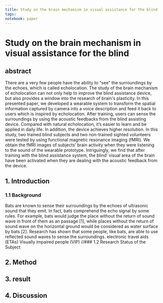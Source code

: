 ```yaml
---
title: Study on the brain mechanism in visual assistance for the blind
tags: 
notebook: paper
---
```

# Study on the brain mechanism in visual assistance for the blind
## abstract
There are a very few people have the ability to “see” the surroundings by the echoes, which is called echolocation. The study of the brain mechanism of echolocation can not only help to improve the blind assistance device, but also provides a window into the research of brain's plasticity. In this presented paper, we developed a wearable system to transform the spatial information captured by camera into a voice description and feed it back to users which is inspired by echolocation. After training, users can sense the surroundings by using the acoustic feedbacks from the blind assisting device. Compared with natural echolocation, it’s easier to learn and be applied in daily life. In addition, the device achieves higher resolution. In this study, two trained blind subjects and two non-trained sighted volunteers were tested by using functional magnetic resonance imaging (fMRI). We obtain the fMRI images of subjects’ brain activity when they were listening to the sound of the wearable prototype. Intriguingly, we find that after training with the blind assistance system, the blind’ visual area of the brain have been activated when they are dealing with the acoustic feedback from the device.
## 1. Introduction
### 1.1 Background
Bats are known to sense their surroundings by the echoes of ultrasonic sound that they emit. In fact, bats comprehend the echo signal by some  rules. For example, bats would judge the place without the return of sound wave in front of them as an passage [1], while places without the return of sound wave on the horizontal ground would be considered as water surface by bats [2]. Research has shown that some people, like bats, are able to use reflected sound waves to sense the surroundings.
electronic travel aids (ETAs)
Visually impaired people (VIP)
//### 1.2 Research Status of the Subject
## 2. Method
## 3. result
## 4. Discussion

